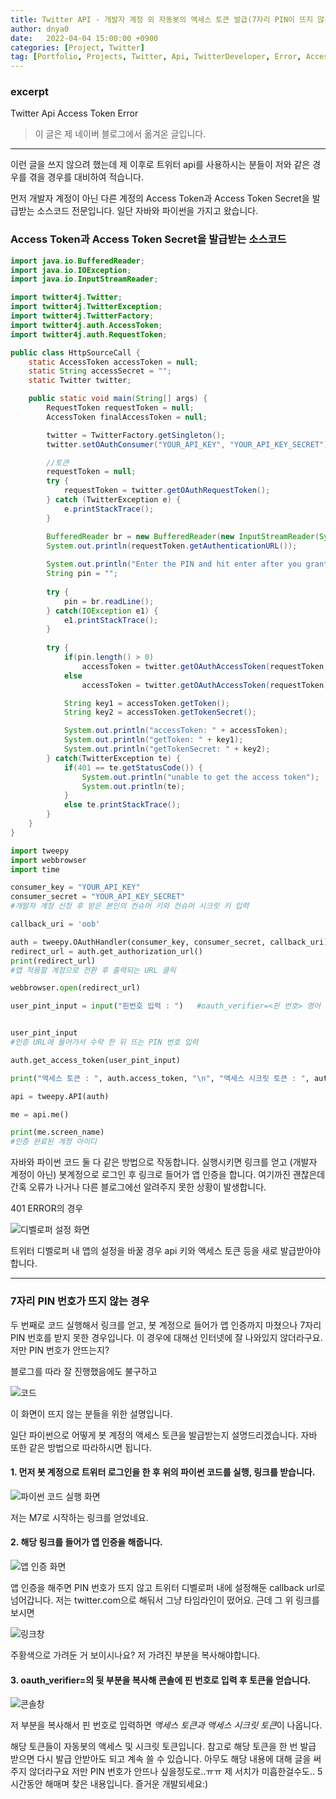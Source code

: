 ```yaml
---
title: Twitter API - 개발자 계정 외 자동봇의 액세스 토큰 발급(7자리 PIN이 뜨지 않는 경우)
author: dnya0
date:   2022-04-04 15:00:00 +0900
categories: [Project, Twitter]
tag: [Portfolio, Projects, Twitter, Api, TwitterDeveloper, Error, AccessToken]
---
```


### excerpt

Twitter Api Access Token Error


> 이 글은 제 네이버 블로그에서 옮겨온 글입니다.

<hr>

이런 글을 쓰지 않으려 했는데 제 이후로 트위터 api를 사용하시는 분들이 저와 같은 경우를 겪을 경우를 대비하여 적습니다.

먼저 개발자 계정이 아닌 다른 계정의 Access Token과 Access Token Secret을 발급받는 소스코드 전문입니다. 일단 자바와 파이썬을 가지고 왔습니다.

### Access Token과 Access Token Secret을 발급받는 소스코드

```java
import java.io.BufferedReader;
import java.io.IOException;
import java.io.InputStreamReader;

import twitter4j.Twitter;
import twitter4j.TwitterException;
import twitter4j.TwitterFactory;
import twitter4j.auth.AccessToken;
import twitter4j.auth.RequestToken;

public class HttpSourceCall {
    static AccessToken accessToken = null;
    static String accessSecret = "";
    static Twitter twitter;

    public static void main(String[] args) {
        RequestToken requestToken = null;
        AccessToken finalAccessToken = null;

        twitter = TwitterFactory.getSingleton();
        twitter.setOAuthConsumer("YOUR_API_KEY", "YOUR_API_KEY_SECRET");

        //토큰
        requestToken = null;
        try {
            requestToken = twitter.getOAuthRequestToken();
        } catch (TwitterException e) {
            e.printStackTrace();
        }

        BufferedReader br = new BufferedReader(new InputStreamReader(System.in));
        System.out.println(requestToken.getAuthenticationURL());
		
        System.out.println("Enter the PIN and hit enter after you granted access");
        String pin = "";
		
        try {
            pin = br.readLine();
        } catch(IOException e1) {
            e1.printStackTrace();
        }
		
        try {
            if(pin.length() > 0) 
                accessToken = twitter.getOAuthAccessToken(requestToken, pin);
            else
                accessToken = twitter.getOAuthAccessToken(requestToken);

            String key1 = accessToken.getToken();
            String key2 = accessToken.getTokenSecret();

            System.out.println("accessToken: " + accessToken);
            System.out.println("getToken: " + key1);
            System.out.println("getTokenSecret: " + key2);
        } catch(TwitterException te) {
            if(401 == te.getStatusCode()) {
                System.out.println("unable to get the access token");
                System.out.println(te);
            }
            else te.printStackTrace();
        }
    }
}
```

```python
import tweepy
import webbrowser
import time

consumer_key = "YOUR_API_KEY"
consumer_secret = "YOUR_API_KEY_SECRET"
#개발자 계정 신청 후 받은 본인의 컨슈머 키와 컨슈머 시크릿 키 입력

callback_uri = 'oob'

auth = tweepy.OAuthHandler(consumer_key, consumer_secret, callback_uri)
redirect_url = auth.get_authorization_url()
print(redirect_url)
#앱 적용할 계정으로 전환 후 출력되는 URL 클릭

webbrowser.open(redirect_url)

user_pint_input = input("핀번호 입력 : ")   #oauth_verifier=<핀 번호> 영어 섞여잇어도 ㄱㅊ은듯?


user_pint_input
#인증 URL에 들어가서 수락 한 뒤 뜨는 PIN 번호 입력

auth.get_access_token(user_pint_input)

print("액세스 토큰 : ", auth.access_token, "\n", "액세스 시크릿 토큰 : ", auth.access_token_secret)

api = tweepy.API(auth)

me = api.me()

print(me.screen_name)
#인증 완료된 계정 아이디
```

자바와 파이썬 코드 둘 다 같은 방법으로 작동합니다.
실행시키면 링크를 얻고 (개발자 계정이 아닌) 봇계정으로 로그인 후 링크로 들어가 앱 인증을 합니다.
여기까진 괜찮은데 간혹 오류가 나거나 다른 블로그에선 알려주지 못한 상황이 발생합니다.

401 ERROR의 경우 

![디벨로퍼 설정 화면](https://user-images.githubusercontent.com/84761609/169577477-31579d4c-a3bd-482d-bc57-94475788be99.png)

트위터 디벨로퍼 내 앱의 설정을 바꿀 경우 api 키와 액세스 토큰 등을 새로 발급받아야 합니다. 

<hr>

### 7자리 PIN 번호가 뜨지 않는 경우

두 번째로 코드 실행해서 링크를 얻고, 봇 계정으로 들어가 앱 인증까지 마쳤으나 7자리 PIN 번호를 받지 못한 경우입니다.
이 경우에 대해선 인터넷에 잘 나와있지 않더라구요. 저만 PIN 번호가 안뜨는지?

블로그를 따라 잘 진행했음에도 불구하고

![코드](https://user-images.githubusercontent.com/84761609/169577923-685d2f6f-e5e9-4a2d-9c0c-348d2b5da025.png)

이 화면이 뜨지 않는 분들을 위한 설명입니다.

일단 파이썬으로 어떻게 봇 계정의 액세스 토큰을 발급받는지 설명드리겠습니다. 자바 또한 같은 방법으로 따라하시면 됩니다.


#### 1. 먼저 봇 계정으로 트위터 로그인을 한 후 위의 파이썬 코드를 실행, 링크를 받습니다.

![파이썬 코드 실행 화면](https://user-images.githubusercontent.com/84761609/169578157-a548e8eb-91ab-4a97-a22a-04adfe9ac764.png)

저는 M7로 시작하는 링크를 얻었네요.

#### 2. 해당 링크를 들어가 앱 인증을 해줍니다.

![앱 인증 화면](https://user-images.githubusercontent.com/84761609/169577505-9493044a-aa47-4954-bc44-a5542966e907.png)

앱 인증을 해주면 PIN 번호가 뜨지 않고 트위터 디벨로퍼 내에 설정해둔 callback url로 넘어갑니다. 
저는 twitter.com으로 해둬서 그냥 타임라인이 떴어요.
근데 그 위 링크를 보시면

![링크창](https://user-images.githubusercontent.com/84761609/169577549-7cc5fac8-20f0-4a5c-9f45-1a56c85b2da4.png)

주황색으로 가려둔 거 보이시나요? 저 가려진 부분을 복사해야합니다.

#### 3. oauth_verifier=의 뒷 부분을 복사해 콘솔에 핀 번호로 입력 후 토큰을 얻습니다.

![콘솔창](https://user-images.githubusercontent.com/84761609/169577518-7f570124-c2ef-438a-8131-009d1fec79ff.png)


저 부분을 복사해서 핀 번호로 입력하면 *액세스 토큰과 액세스 시크릿 토큰*이 나옵니다.

해당 토큰들이 자동봇의 액세스 및 시크릿 토큰입니다.
참고로 해당 토큰을 한 번 발급 받으면 다시 발급 안받아도 되고 계속 쓸 수 있습니다.
아무도 해당 내용에 대해 글을 써주지 않더라구요 저만 PIN 번호가 안뜨나 싶을정도로..ㅠㅠ
제 서치가 미흡한걸수도.. 5시간동안 해매며 찾은 내용입니다. 즐거운 개발되세요:)
